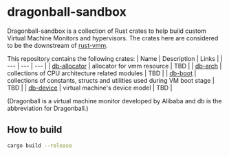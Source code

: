 # dragonball-sandbox
Dragonball-sandbox is a collection of Rust crates to help build custom Virtual Machine Monitors and hypervisors. The crates here are considered to be the downstream of [rust-vmm](https://github.com/rust-vmm).

This repository contains the following crates:
| Name | Description | Links |
| --- | --- | --- |
| [db-allocator](crates/db-allocator) | allocator for vmm resource | TBD |
| [db-arch](crates/db-arch) | collections of CPU architecture related modules | TBD |
| [db-boot](crates/db-boot) | collections of constants, structs and utilities used during VM boot stage | TBD |
| [db-device](crates/db-device) | virtual machine's device model | TBD |

(Dragonball is a virtual machine monitor developed by Alibaba and db is the abbreviation for Dragonball.)

## How to build
```bash
cargo build --release
```

